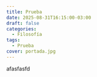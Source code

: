 ```yaml
---
title: Prueba
date: 2025-08-31T16:15:00-03:00
draft: false
categories:
  - Filosofía
tags:
  - Prueba
cover: portada.jpg
---
```

afasfasfd
